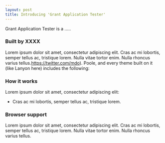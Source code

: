 ```yaml
---
layout: post
title: Introducing 'Grant Application Tester'
---
```


Grant Application Tester is a .....

### Built by XXXX

Lorem ipsum dolor sit amet, consectetur adipiscing elit. Cras ac mi lobortis, semper tellus ac, tristique lorem. Nulla vitae tortor enim. Nulla rhoncus varius tellus.https://twitter.com/mdo). Poole, and every theme built on it (like Lanyon here) includes the following:


### How it works

Lorem ipsum dolor sit amet, consectetur adipiscing elit:

* Cras ac mi lobortis, semper tellus ac, tristique lorem.



### Browser support

Lorem ipsum dolor sit amet, consectetur adipiscing elit. Cras ac mi lobortis, semper tellus ac, tristique lorem. Nulla vitae tortor enim. Nulla rhoncus varius tellus.

